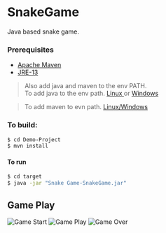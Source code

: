 # SnakeGame
Java based snake game.

### Prerequisites

- [Apache Maven](https://maven.apache.org/download.cgi)
- [JRE-13](https://jdk.java.net/14/)

> Also add java and maven to the env PATH.
<br/>To add java to the env path.
[ Linux ](https://docs.oracle.com/cd/E19062-01/sun.mgmt.ctr36/819-5418/gaznb/index.html)
or
[Windows](https://www.java.com/en/download/help/path.xml)

> To add maven to evn path.
[Linux/Windows](https://maven.apache.org/install.html)

### To build:
```sh
$ cd Demo-Project
$ mvn install
```
#### To run
```sh
$ cd target
$ java -jar "Snake Game-SnakeGame.jar"
```


## Game Play

![Game Start](/images/Start.png)
![Game Play](/images/Mid.png)
![Game Over](/images/GaveOver.png)
